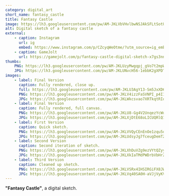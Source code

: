 ```yaml
---
category: digital_art
short_name: fantasy_castle
title: Fantasy Castle
image: https://lh3.googleusercontent.com/pw/AM-JKLVbVHvlbwNSJAkSFLtSotUmfGpZtxE99NqT0JFofJQwUChOQe2D9EuWRwp6E7veqyWQACM3wGNOwp_rU4j4wiMOwz6gyGYd9ThnJ6Z8HS5w-B0w1e9wZ-V4ThcJvOauyJwtP5nISt_dixEEqOupI-Iy=w1200-h630-no?authuser=0
alt: Digital sketch of a fantasy castle
external:
    - caption: Instagram
      url: ig
      embed: https://www.instagram.com/p/CZcyqWeOtme/?utm_source=ig_embed&amp;utm_campaign=loading
    - caption: GameJolt
      url: https://gamejolt.com/p/fantasy-castle-digital-sketch-x7gs3nnf
thumbs:
    PNG: https://lh3.googleusercontent.com/pw/AM-JKLUzyMwgqpj_gVo7t2mpWTgkLS3lI6EBxW5l-9i7bQjospuwi8a43_Agj_TKUcyOrsuVbMyblqKdTRXjElDfuXxLTIWzngpzxb8WPHHYxBJUrCEB_Nmx6UQHX-7LPzp0uYvmfwWA14RptxtwnpGkfHWR
    JPG: https://lh3.googleusercontent.com/pw/AM-JKLUNvcH56-1ebbK2gXPDT6vUTrcJhnbGwcpyGiLWn2UfaCHLXcQeduA7MQkEmBKt0ZdRbd_7TgGioCqpBRUdQyWgh5wQ5-FdhfE0XnNqrishidlzVClVUV2L4NAuqiW5rCtSXEEJoVViehinDETJ28je
images:
    - label: Final Version
      caption: Fully rendered, close up.
      full: https://lh3.googleusercontent.com/pw/AM-JKLU3AgY13-Sm5JxXD6XdwyLMlexi8DE4iR1MkEgrmDs-lAIt-lGFBfdBuRfBqZXRcP9dh5Uzrg3pwIG4cYJl1WRJj3hYTZHduKiRsxuFuaqM9qVzlPUvT1xQUnM03JBaztfQgzfgWXAJNJjjcH0WvBeg=w1080-h1398
      PNG: https://lh3.googleusercontent.com/pw/AM-JKLV4izzFaSVNPI_p4I1gYsp6h58Z04zRVrMRf6Pk0Q9GqzPkoKh-8ZauQLexv7b45-CgONyadEhxOq2S_TYeQ0C8jx-6EHUulhCgvyxTj_VmVmXa5vH3sXTZNqaSJ48mgKAdBuAGQXiXjUIwf0bRwXBL
      JPG: https://lh3.googleusercontent.com/pw/AM-JKLWkcsvao7XRTkqtRIqZ6FPpxybwUMdpo_mcqlhZyQNoDYTuLX5S9lzQAMsTmdS-9LCmnJI9qN2slSjMA_8K9euEcTW5LzxUngLf-jNFzZ1UtO1bqT6UBVvtimO7i9fciyFL8FS4GzuIRhwEoXC83o-n
    - label: Final Version
      caption: Fully rendered, full canvas.
      PNG: https://lh3.googleusercontent.com/pw/AM-JKLU8-Gg4V2UnqezYcWuPCcX31P6xbSVYd2EylqTfjC1rfhyQoyONJnmKYBnNNnSQ-bsLqTP1r2qKxNgsh0UnT9HIY9bImudnGBDeJTFqkW0GRTbCi0U1MFAQDYXQqlg5G84JTVt8N5fMoikriMp8Cskx
      JPG: https://lh3.googleusercontent.com/pw/AM-JKLXjDtE68oLICUQRlQ1j-gmcfoz8_fcUn6OCgaG9Odx-G0ybrEYHSpExb4fJZu74D-kTt8Y5KLtvrM7TRsmkr7daoQQwd-8PfTtmAkIRspwHPFU3kC-rKjujUVtGZzuNGQvOl8s8isnXSOyMeEpOIKQS
    - label: First Version
      caption: Quick sketch.
      PNG: https://lh3.googleusercontent.com/pw/AM-JKLVVQyCEnEnOe1zqu5oZQlctfsJIUma0EWmdfg9UkSF0HGhEv7wGb05lPU9dR_o9yzQ6wlUvK3FzKKXCqfrAkfvGdHdlJJRIEDZlUGTsun918I6EqNbJ8vZpU5TL_eVx0ozBHl7jriySL4t7sFCbEAVF
      JPG: https://lh3.googleusercontent.com/pw/AM-JKLUdsyJg7fceugDemTZgXVVrdo7YpR1zvR18X0E2FSkXL30sqN3bE6hheHTEodobZQCsa1exzazS0S6exo48lS92Ysu9Sr_jCgczsEM5vuuOonjcAResQm2J7ZQ4uo_dsNjlFf-XvyYb_hwPuaay16PE
    - label: Second Version
      caption: Second iteration of sketch.
      PNG: https://lh3.googleusercontent.com/pw/AM-JKLXhDuVZg9ezVYtQZyyQV1KLp2N8DpYf0_Z4eEmljqu_z9K2xsKCVBDSbeqMuc-wbijWcX87LEgwHF_JPvWsXaho2bTxOAS4-WP-W_IeRalSomb3GjQoJ7aGy0A3OMdnBzbMq3R43ZeW5n-KbqX6zz3G
      JPG: https://lh3.googleusercontent.com/pw/AM-JKLXkIaTMdPWDrbVbHrZO6_8-oB-yCFr_P6fEEvO2HZbPxFuki1EXGAAEmp5kErw7zbWZvdXX-7S5vizrYQ0t2Uv46uUm5Mm3R7wZQh0rQkfo4WMbTosnN3QgmHcSXuGLW8UN6rh8O3IH8cjC8nJm_-EW
    - label: Third Version
      caption: Cleaned up sketch.
      PNG: https://lh3.googleusercontent.com/pw/AM-JKLVSRx4IHSIRGiFX8JWsJGp93IEoBmeO4YGzAMVw7FOh82OMS1phe539QyYqFyoQ1hjYiKtqr4IG9_cw_EnQmgje_XSNY6AyRrj_99ZQjtfGgBt4qrly8T01wx1uMnsI9XEzZ7XSUPTHpvhLQH5Aq4ht
      JPG: https://lh3.googleusercontent.com/pw/AM-JKLVq40SA0H-aVJjVyKVWA680PjHc8kc8MYLKv70dH9fBmGCPNL6zVP80Z52_8FbG1b9NmY6LBFAwNbATOCd7j5UpuB0INfgYB8MAkbLNz0jN278WWdMIQGnewN_pflUnKSe5vyMCpHZpsdhwOZu5n6FL
---
```


**"Fantasy Castle"**, a digital sketch.
